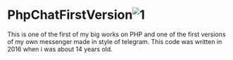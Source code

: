 # PhpChatFirstVersion![1](https://user-images.githubusercontent.com/63071210/185794061-693ed8cb-a3d0-4e52-ab1b-bd11bbe3df5c.png)
This is one of the first of my big works on PHP and one of the first versions of my own messenger made in style of telegram. This code was written in 2016 when i was about 14 years old.
